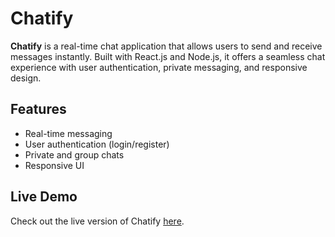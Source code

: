 # Chatify

**Chatify** is a real-time chat application that allows users to send and receive messages instantly.
Built with React.js and Node.js, it offers a seamless chat experience with user authentication, private messaging, and responsive design.

## Features

- Real-time messaging
- User authentication (login/register)
- Private and group chats
- Responsive UI

## Live Demo

Check out the live version of Chatify [here](https://chatify-chat-app.onrender.com).
